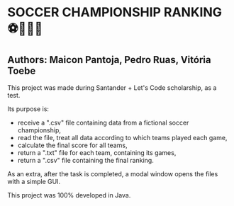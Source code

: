 # SOCCER CHAMPIONSHIP RANKING :soccer::running::running::running:
## Authors: Maicon Pantoja, Pedro Ruas, Vitória Toebe

This project was made during Santander + Let's Code scholarship, as a test.

Its purpose is: 
- receive a ".csv" file containing data from a fictional soccer championship,
- read the file, treat all data according to which teams played each game,
- calculate the final score for all teams,
- return a ".txt" file for each team, containing its games,
- return a ".csv" file containing the final ranking.

As an extra, after the task is completed, a modal window opens the files with a simple GUI.

This project was 100% developed in Java.